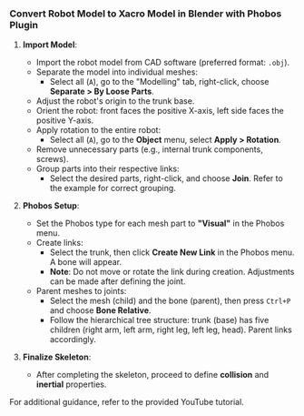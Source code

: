 ### Convert Robot Model to Xacro Model in Blender with Phobos Plugin

1. **Import Model**:
   - Import the robot model from CAD software (preferred format: `.obj`).
   - Separate the model into individual meshes:
     - Select all (`A`), go to the "Modelling" tab, right-click, choose **Separate > By Loose Parts**.
   - Adjust the robot's origin to the trunk base.
   - Orient the robot: front faces the positive X-axis, left side faces the positive Y-axis.
   - Apply rotation to the entire robot:
     - Select all (`A`), go to the **Object** menu, select **Apply > Rotation**.
   - Remove unnecessary parts (e.g., internal trunk components, screws).
   - Group parts into their respective links:
     - Select the desired parts, right-click, and choose **Join**. Refer to the example for correct grouping.

2. **Phobos Setup**:
   - Set the Phobos type for each mesh part to **"Visual"** in the Phobos menu.
   - Create links:
     - Select the trunk, then click **Create New Link** in the Phobos menu. A bone will appear.
     - **Note**: Do not move or rotate the link during creation. Adjustments can be made after defining the joint.
   - Parent meshes to joints:
     - Select the mesh (child) and the bone (parent), then press `Ctrl+P` and choose **Bone Relative**.
     - Follow the hierarchical tree structure: trunk (base) has five children (right arm, left arm, right leg, left leg, head). Parent links accordingly.

3. **Finalize Skeleton**:
   - After completing the skeleton, proceed to define **collision** and **inertial** properties.

For additional guidance, refer to the provided YouTube tutorial.

